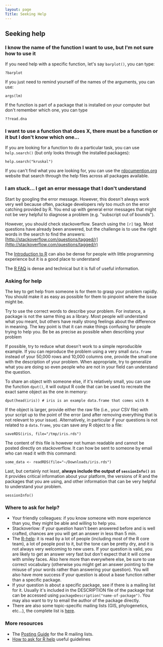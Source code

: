 ```yaml
---
layout: page
Title: Seeking Help
---
```


## Seeking help

### I know the name of the function I want to use, but I'm not sure how to use it

If you need help with a specific function, let's say `barplot()`, you can type:

```{r, eval=FALSE}
?barplot
```

If you just need to remind yourself of the names of the arguments, you can use:

```{r, eval=FALSE}
args(lm)
```

If the function is part of a package that is installed on your computer but
don't remember which one, you can type

```{r, eval=FALSE}
??read.dna
```

### I want to use a function that does X, there must be a function or it but I don't know which one...

If you are looking for a function to do a particular task, you can use
`help.search()` (but only looks through the installed packages):

```{r, eval=FALSE}
help.search("kruskal")
```

If you can't find what you are looking for, you can use the
[rdocumention.org](http://www.rdocumentation.org) website that search through
the help files across all packages available.

### I am stuck... I get an error message that I don't understand

Start by googling the error message. However, this doesn't always work very well
because often, package developers rely too much on the error catching provided
by R. You end up with general error messages that might not be very helpful to
diagnose a problem (e.g. "subscript out of bounds").

However, you should check stackoverflow. Search using the `[r]` tag. Most
questions have already been answered, but the challenge is to use the right
words in the search to find the answers:
[http://stackoverflow.com/questions/tagged/r](http://stackoverflow.com/questions/tagged/r)

The [Introduction to R](http://cran.r-project.org/doc/manuals/R-intro.pdf) can
also be dense for people with little programming experience but it is a good
place to understand

The [R FAQ](http://cran.r-project.org/doc/FAQ/R-FAQ.html) is dense and technical
but it is full of useful information.

### Asking for help

The key to get help from someone is for them to grasp your problem rapidly. You
should make it as easy as possible for them to pinpoint where the issue might
be.

Try to use the correct words to describe your problem. For instance, a package
is not the same thing as a library. Most people will understand what you meant,
but others have really strong feelings about the difference in meaning. The key
point is that it can make things confusing for people trying to help you. Be be
as precise as possible when describing your problem

If possible, try to reduce what doesn't work to a simple reproducible
example. If you can reproduce the problem using a very small `data.frame`
instead of your 50,000 rows and 10,000 columns one, provide the small one with
the description of your problem. When appropriate, try to generalize what you
are doing so even people who are not in your field can understand the question.

To share an object with someone else, if it's relatively small, you can use the
function `dput()`, it will output R code that can be used to recreate the exact same
object as the one in memory:

```{r, results='show'}
dput(head(iris)) # iris is an example data.frame that comes with R
```

If the object is larger, provide either the raw file (i.e., your CSV file) with
your script up to the point of the error (and after removing everything that is
not relevant to your issue). Alternatively, in particular if your questions is
not related to a `data.frame`, you can save any R object to a file:

```{r, eval=FALSE}
saveRDS(iris, file="/tmp/iris.rds")
```

The content of this file is however not human readable and cannot be posted
directly on stackoverflow. It can how be sent to someone by email who can read
it with this command:

```{r, eval=FALSE}
some_data <- readRDS(file="~/Downloads/iris.rds")
```

Last, but certainly not least, **always include the output of `sessionInfo()`**
as it provides critical information about your platform, the versions of R and
the packages that you are using, and other information that can be very helpful
to understand your problem.

```{r, results='show'}
sessionInfo()
```

### Where to ask for help?

* Your friendly colleagues: if you know someone with more experience than you,
  they might be able and willing to help you.
* Stackoverlow: if your question hasn't been answered before and is well
  crafted, chances are you will get an answer in less than 5 min.
* The [R-help](https://stat.ethz.ch/mailman/listinfo/r-help): it is read by a
  lot of people (including most of the R core team), a lot of people post to it,
  but the tone can be pretty dry, and it is not always very welcoming to new
  users. If your question is valid, you are likely to get an answer very fast
  but don't expect that it will come with smiley faces. Also here more than
  everywhere else, be sure to use correct vocabulary (otherwise you might get an
  answer pointing to the misuse of your words rather than answering your
  question). You will also have more success if your question is about a base
  function rather than a specific package.
* If your question is about a specific package, see if there is a mailing list
  for it. Usually it's included in the DESCRIPTION file of the package that can
  be accessed using `packageDescription("name-of-package")`. You may also want
  to try to email the author of the package directly.
* There are also some topic-specific mailing lists (GIS, phylogenetics, etc...),
  the complete list is [here](http://www.r-project.org/mail.html).

### More resources

* The [Posting Guide](http://www.r-project.org/posting-guide.html) for the R
  mailing lists.
* [How to ask for R help](http://blog.revolutionanalytics.com/2014/01/how-to-ask-for-r-help.html)
  useful guidelines
